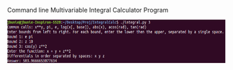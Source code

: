 Command line Multivariable Integral Calculator Program

<img src="Pic.png" height="100" width="500" >
